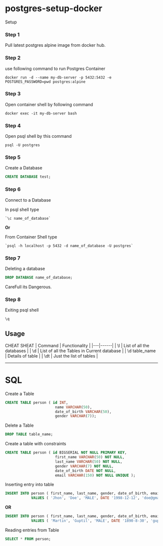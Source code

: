 # postgres-setup-docker

Setup

### Step 1
Pull latest postgres alpine image from docker hub.

### Step 2
use following command to run Postgres Container


`docker run -d --name my-db-server -p 5432:5432 -e POSTGRES_PASSWORD=pwd postgres:alpine`

### Step 3
Open container shell by following command


`docker exec -it my-db-server bash`

### Step 4
Open psql shell by this command


`psql -U postgres`

### Step 5
Create a Database


```SQL
CREATE DATABASE test;
```

### Step 6
Connect to a Database


 In psql shell type


    `\c name_of_database`


**Or**


 From Container Shell type
 
 
    `psql -h localhost -p 5432 -d name_of_database -U postgres`



### Step 7
Deleting a database


```SQL
DROP DATABASE name_of_database;
```


CareFull its Dangerous.



### Step 8
Exiting psql shell


`\q`




## Usage 

CHEAT SHEAT
| Command | Functionality |
|---|------|
| \l | List of all the databases |
| \d | List of all the Tables in Current database |
| \d table_name | Details of table |
| \dt | Just the list of tables |

---
# SQL 
Create a Table 
```SQL
CREATE TABLE person ( id INT,
                       name VARCHAR(50),
                       date_of_birth VARCHAR(50),
                       gender VARCHAR(7));
```


Delete a Table
```SQL
DROP TABLE table_name;
```


Create a table with constraints


```SQL 
CREATE TABLE person ( id BIGSERIAL NOT NULL PRIMARY KEY,  
                       first_name VARCHAR(50) NOT NULL,  
                       last_name VARCHAR(50) NOT NULL,  
                       gender VARCHAR(7) NOT NULL,  
                       date_of_birth DATE NOT NULL,  
                       email VARCHAR(150) NOT NULL UNIQUE );
```


Inserting entry into table
```SQL
INSERT INTO person ( first_name, last_name, gender, date_of_birth, email )
            VALUES ( 'Jhon', 'Doe', 'MALE', DATE '1998-12-12', 'doe@gmail.com' );
```
   **OR**


```SQL
INSERT INTO person ( first_name, last_name, gender, date_of_birth, email )
            VALUES ( 'Martin', 'Guptil', 'MALE', DATE '1890-8-30', 'guptil@gmail.com' );
```


Reading entries from Table 
```SQL
SELECT * FROM person;
```

